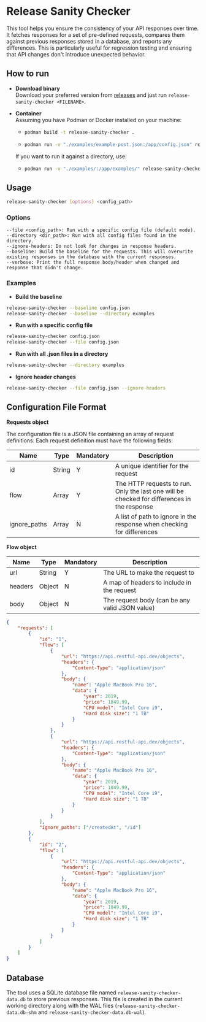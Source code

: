 # Release Sanity Checker

This tool helps you ensure the consistency of your API responses over time. It fetches responses for a set of pre-defined requests, compares them against previous responses stored in a database, and reports any differences.  This is particularly useful for regression testing and ensuring that API changes don't introduce unexpected behavior.

## How to run

- **Download binary**  
Download your preferred version from [releases](https://github.com/drew458/release-sanity-checker/releases) and just run `release-sanity-checker <FILENAME>`.

- **Container**  
Assuming you have Podman or Docker installed on your machine:
    - ```bash
      podman build -t release-sanity-checker .
      ```
    - ```bash
      podman run -v "./examples/example-post.json:/app/config.json" release-sanity-checker --ignore-headers config.json
      ```
    
    If you want to run it against a directory, use:  
    - ```bash
      podman run -v "./examples/:/app/examples/" release-sanity-checker --directory ./examples
      ```
 
## Usage

```bash
release-sanity-checker [options] <config_path>
```

### Options

    --file <config_path>: Run with a specific config file (default mode).
    --directory <dir_path>: Run with all config files found in the directory.
    --ignore-headers: Do not look for changes in response headers.
    --baseline: Build the baseline for the requests. This will overwrite existing responses in the database with the current responses.
    --verbose: Print the full response body/header when changed and response that didn't change.

### Examples

- **Build the baseline**

```bash
release-sanity-checker --baseline config.json
release-sanity-checker --baseline --directory examples
```

- **Run with a specific config file**

```bash
release-sanity-checker config.json
release-sanity-checker --file config.json
```

- **Run with all .json files in a directory**

```bash
release-sanity-checker --directory examples
```

- **Ignore header changes**

```bash
release-sanity-checker --file config.json --ignore-headers
```

## Configuration File Format

**Requests object**

The configuration file is a JSON file containing an array of request definitions. Each request definition must have the following fields:

| Name | Type | Mandatory | Description | 
|---|---|---|---|
| id | String | Y | A unique identifier for the request |
| flow | Array | Y | The HTTP requests to run. Only the last one will be checked for differences in the response |
| ignore_paths | Array | N | A list of path to ignore in the response when checking for differences |

**Flow object**

| Name | Type | Mandatory | Description | 
|---|---|---|---|
| url | String | Y | The URL to make the request to |
| headers | Object | N | A map of headers to include in the request |
| body | Object | N | The request body (can be any valid JSON value) |


```JSON
{
    "requests": [
        {
            "id": "1",
            "flow": [
                {
                    "url": "https://api.restful-api.dev/objects",
                    "headers": {
                        "Content-Type": "application/json"
                    },
                    "body": {
                        "name": "Apple MacBook Pro 16",
                        "data": {
                            "year": 2019,
                            "price": 1849.99,
                            "CPU model": "Intel Core i9",
                            "Hard disk size": "1 TB"
                        }
                    }
                },
                {
                    "url": "https://api.restful-api.dev/objects",
                    "headers": {
                        "Content-Type": "application/json"
                    },
                    "body": {
                        "name": "Apple MacBook Pro 16",
                        "data": {
                            "year": 2019,
                            "price": 1849.99,
                            "CPU model": "Intel Core i9",
                            "Hard disk size": "1 TB"
                        }
                    }
                }
            ],
            "ignore_paths": ["/createdAt", "/id"]
        },
        {
            "id": "2",
            "flow": [
                {
                    "url": "https://api.restful-api.dev/objects",
                    "headers": {
                        "Content-Type": "application/json"
                    },
                    "body": {
                        "name": "Apple MacBook Pro 16",
                        "data": {
                            "year": 2019,
                            "price": 1849.99,
                            "CPU model": "Intel Core i9",
                            "Hard disk size": "1 TB"
                        }
                    }
                }
            ]
        }
    ]
}
```

## Database

The tool uses a SQLite database file named `release-sanity-checker-data.db` to store previous responses. This file is created in the current working directory along with the WAL files (`release-sanity-checker-data.db-shm` and `release-sanity-checker-data.db-wal`).
